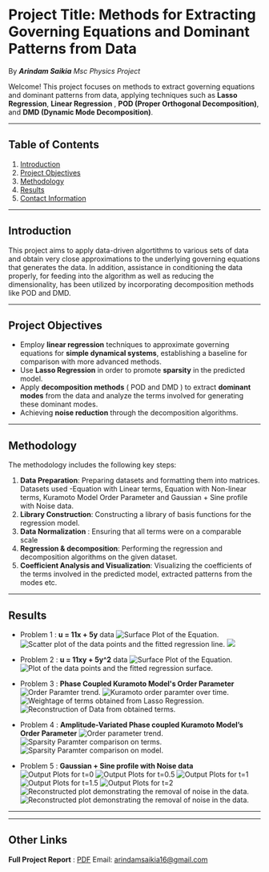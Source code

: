# Project Title: **Methods for Extracting Governing Equations and Dominant Patterns from Data** 

By **_Arindam Saikia_**
_Msc Physics Project_

Welcome! This project focuses on methods to extract governing equations and dominant patterns from data, applying techniques such as **Lasso Regression**, **Linear Regression** ,  **POD (Proper Orthogonal Decomposition)**, and **DMD (Dynamic Mode Decomposition)**.

---

## Table of Contents

1. [Introduction](#introduction)
2. [Project Objectives](#project-objectives)
3. [Methodology](#methodology)
4. [Results](#results)
5. [Contact Information](#contact-information)

---

## Introduction

This project aims to apply data-driven algortithms to various sets of data and obtain very close approximations to the underlying governing equations that generates the data. In addition, assistance in conditioning the data properly, for feeding into the algorithm as well as reducing the dimensionality, has been utilized by incorporating decomposition methods like POD and DMD.

---

## Project Objectives

- Employ **linear regression** techniques to approximate governing equations for **simple dynamical systems**, establishing a baseline for comparison with more advanced methods.
- Use **Lasso Regression** in order to promote **sparsity** in the predicted model.
- Apply **decomposition methods** ( POD and DMD ) to extract **dominant modes** from the data and analyze the terms involved for generating these dominant modes.
- Achieving **noise reduction** through the decomposition algorithms.
  
---

## Methodology

The methodology includes the following key steps:

1. **Data Preparation**: Preparing datasets and formatting them into matrices. Datasets used -Equation with Linear terms, Equation with Non-linear terms, Kuramoto Model Order Parameter and Gaussian + Sine profile with Noise data.
2. **Library Construction**: Constructing a library of basis functions for the regression model.
3. **Data Normalization** : Ensuring that all terms were on a comparable scale
4. **Regression & decomposition**: Performing the regression and decomposition algorithms on the given dataset.
5. **Coefficient Analysis and Visualization**: Visualizing the coefficients of the terms involved in the predicted model, extracted patterns from the modes etc.

---

## Results

- Problem 1 : **u = 11x + 5y** data
![Surface Plot of the Equation.](image1.png)
![Scatter plot of the data points and the fitted regression line.](image2.png)
![](image3.png)

- Problem 2 : **u = 11xy + 5y^2** data
![Surface Plot of the Equation.](image4.png)
![Plot of the data points and the fitted regression surface.](image5.png)

- Problem 3 : **Phase Coupled Kuramoto Model's Order Parameter**
![Order Paramter trend.](image6.png)
![Kuramoto order paramter over time.](image7.png)
![Weightage of terms obtained from Lasso Regression.](image8.png)
![Reconstruction of Data from obtained terms.](image9.png)

- Problem 4 : **Amplitude-Variated Phase coupled Kuramoto Model’s Order Parameter**
![Order parameter trend.](image10.png)
![Sparsity Paramter comparison on terms.](image11.png)
![Sparsity Paramter comparison on model.](image12.png)

- Problem 5 : **Gaussian + Sine profile with Noise data**
![Output Plots for t=0](image13.png)
![Output Plots for t=0.5](image14.png)
![Output Plots for t=1](image15.png)
![Output Plots for t=1.5](image16.png)
![Output Plots for t=2](image17.png)
![Reconstructed plot demonstrating the removal of noise in the data.](image18.png)
![Reconstructed plot demonstrating the removal of noise in the data.](image19.png)
---
---
## Other Links

**Full Project Report** : [PDF](report.pdf)
Email: arindamsaikia16@gmail.com

